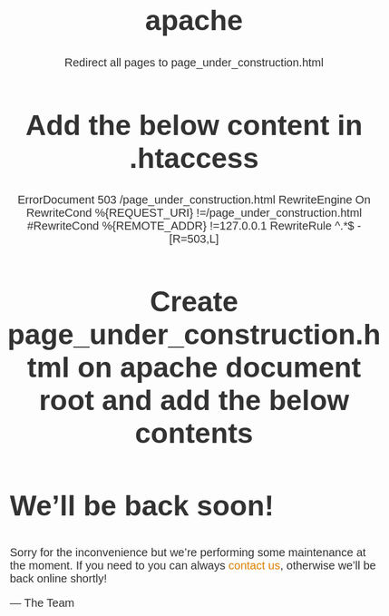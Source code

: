 # apache

Redirect all pages to page_under_construction.html

# Add the below content in .htaccess 

ErrorDocument 503 /page_under_construction.html
 <IfModule mod_rewrite.c>
 RewriteEngine On
 RewriteCond %{REQUEST_URI} !=/page_under_construction.html
 #RewriteCond %{REMOTE_ADDR} !=127.0.0.1
 RewriteRule ^.*$ - [R=503,L]
 </IfModule>

# Create page_under_construction.html on apache document root and add the below contents

<!doctype html>
<title>Site Under Construction</title>
<style>
  body { text-align: center; padding: 150px; }
  h1 { font-size: 50px; }
  body { font: 20px Helvetica, sans-serif; color: #333; }
  article { display: block; text-align: left; width: 650px; margin: 0 auto; }
  a { color: #dc8100; text-decoration: none; }
  a:hover { color: #333; text-decoration: none; }
</style>

<article>
    <h1>We&rsquo;ll be back soon!</h1>
    <div>
        <p>Sorry for the inconvenience but we&rsquo;re performing some maintenance at the moment. If you need to you can always <a href="mailto:#">contact us</a>, otherwise we&rsquo;ll be back online shortly!</p>
        <p>&mdash; The Team</p>
    </div>
</article>
